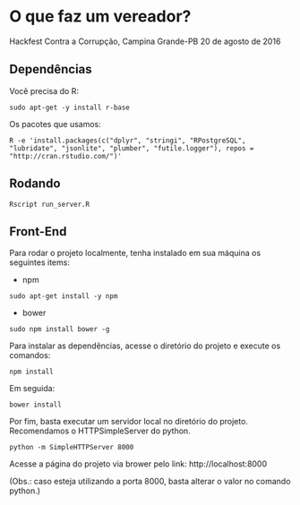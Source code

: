 # O que faz um vereador?

Hackfest Contra a Corrupção, Campina Grande-PB
20 de agosto de 2016

## Dependências

Você precisa do R: 

```
sudo apt-get -y install r-base
```

Os pacotes que usamos: 

```
R -e 'install.packages(c("dplyr", "stringi", "RPostgreSQL", "lubridate", "jsonlite", "plumber", "futile.logger"), repos = "http://cran.rstudio.com/")'
```

## Rodando

```
Rscript run_server.R 
```

## Front-End

Para rodar o projeto localmente, tenha instalado em sua máquina os seguintes items:

* npm

```
sudo apt-get install -y npm
```

* bower

```
sudo npm install bower -g
```

Para instalar as dependências, acesse o diretório do projeto e execute os comandos:

```
npm install
```

Em seguida:

```
bower install
```

Por fim, basta executar um servidor local no diretório do projeto. Recomendamos o HTTPSimpleServer do python.

```
python -m SimpleHTTPServer 8000
```

Acesse a página do projeto via brower pelo link: http://localhost:8000

(Obs.: caso esteja utilizando a porta 8000, basta alterar o valor no comando python.)



